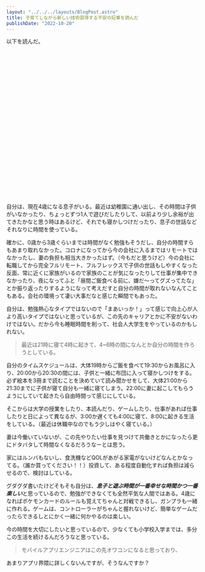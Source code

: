 ```yaml
---
layout: "../../../layouts/BlogPost.astro"
title: 子育てしながら新しい技術習得する不安の記事を読んだ
publishDate: "2022-10-20"
---
```


以下を読んだ。
<div class="iframely-embed"><div class="iframely-responsive" style="padding-bottom: 52.5%; padding-top: 120px;"><a href="https://starhoshi.hatenablog.com/entry/2022/10/18/162433" data-iframely-url="//iframely.net/DGZRGFi?media=0"></a></div></div>

自分は、現在4歳になる息子がいる。最近は幼稚園に通い出し、その時間は子供がいなかったり、ちょっとずつ1人で遊びだしたりして、以前より少し余裕が出てきたかなと思う時はあるけど、それでも寝かしつけだったり、息子の世話などそれなりに時間を使っている。

確かに、0歳から3歳ぐらいまでは時間がなく勉強もそうだし、自分の時間すらもあまり取れなかった。コロナになってから今の会社に入るまではリモートではなかったし、妻の負担も相当大きかったはず。（今もだと思うけど）今の会社に転職してから完全フルリモート、フルフレックスで子供の世話もしやすくなった反面、常に近くに家族がいるので家族のことが気になったりして仕事が集中できなかったり、夜になってふと「昼間ご飯食べる前に、嫌だ〜ってグズってたな」とか振り返ったりするようになって考えだすと自分の時間が取れないなんてこともある。会社の環境って凄い大事だなと感じた瞬間でもあった。

自分は、勉強熱心なタイプではないので「まあいっか！」って感じで向上心が人より高いタイプではないと思っているが、この先のキャリアとかに不安がないわけではない。だから今も睡眠時間を削って、社会人大学生をやっているのかもしれない。

> 最近は21時に寝て4時に起きて、4~6時の間になんとか自分の時間を作ろうとしている。

自分のタイムスケジュールは、大体19時からご飯を食べて19:30からお風呂に入り、20:00から20:30の間には、子供と一緒に布団に入って寝かしつけをする。必ず絵本を3冊まで読むことを決めていて読み聞かせをして、大体21:00から21:30までに子供が寝て自分も一緒に寝てしまう。22:00に妻に起こしてもらうようにしていて起きたら自由時間って感じにしている。

そこからは大学の授業をしたり、本読んだり、ゲームしたり、仕事があれば仕事したりと日によって異なるが、3:00か遅くても4:00に寝て、8:00に起きる生活をしている。（最近は休職中なのでもう少しはやく寝ている。）

妻は今働いていないが、この先やりたい仕事を見つけて共働きとかになったら更にドタバタして時間なくなるだろうなーとは思う。

家にはルンバもないし、食洗機などQOLがあがる家電がないけどなんとかなってる。（誰か買ってください！！）投資して、ある程度自動化すれば負担は減らせるので、検討はしている。

グダグダ書いたけどそもそも自分は、***息子と遊ぶ時間が一番幸せな時間かつ一番楽しい***と思っているので、勉強ができなくても全然平気な人間ではある。4歳になればポケモンカードのルールも覚えてちゃんと対戦できるし、ガンプラも一緒に作れる。ゲームは、コントローラーがちゃんと握れないけど、簡単なゲームだったらできるしとにかく一緒に何かやるのは楽しい。

今の時間を大切にしたいと思っているので、少なくても小学校入学までは、多分この生活を続けるんだろうなと思っている。

> モバイルアプリエンジニアはこの先オワコンになると思っており、

あまりアプリ界隈に詳しくないんですが、そうなんですか？


